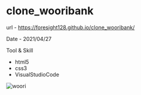 # clone_wooribank
url - https://foresight128.github.io/clone_wooribank/

Date - 2021/04/27

Tool & Skill
- html5
- css3
- VisualStudioCode



![woori](https://user-images.githubusercontent.com/89468282/131330632-f216b69f-a214-47ef-974f-b4f3fb7ff605.png)

